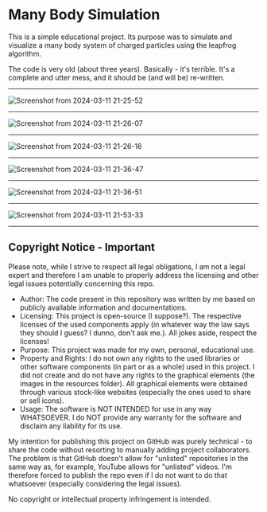 # Many Body Simulation

This is a simple educational project. Its purpose was to simulate and visualize a many body system of charged particles using the leapfrog algorithm.

The code is very old (about three years). Basically - it's terrible. It's a complete and utter mess, and it should be (and will be) re-written.

---

![Screenshot from 2024-03-11 21-25-52](https://github.com/infinite-dark/many-body-simulation-old/assets/126886852/5d3de9c9-8661-4437-92c3-fa8c891ad162)

---

![Screenshot from 2024-03-11 21-26-07](https://github.com/infinite-dark/many-body-simulation-old/assets/126886852/bfa73458-da7e-4cf0-ad67-9d6afa5fcd55)

---

![Screenshot from 2024-03-11 21-26-16](https://github.com/infinite-dark/many-body-simulation-old/assets/126886852/c6df4fcd-1729-4990-8437-22f2d6ecfd04)

---

![Screenshot from 2024-03-11 21-36-47](https://github.com/infinite-dark/many-body-simulation-old/assets/126886852/44900451-9533-418d-8dd8-6f33db018a36)

---

![Screenshot from 2024-03-11 21-36-51](https://github.com/infinite-dark/many-body-simulation-old/assets/126886852/7365cbc9-9d97-471c-b876-bda5b3759ffe)

---

![Screenshot from 2024-03-11 21-53-33](https://github.com/infinite-dark/many-body-simulation-old/assets/126886852/06060947-e99d-493b-bcc0-8ef970506d3d)

---

Copyright Notice - Important
---
Please note, while I strive to respect all legal obligations, I am not a legal expert and therefore I am unable to properly address the licensing and other legal issues potentially concerning this repo.

  - Author: The code present in this repository was written by me based on publicly available information and documentations.
  - Licensing: This project is open-source (I suppose?). The respective licenses of the used components apply (in whatever way the law says they should I guess? I dunno, don't ask me.). All jokes aside, respect the licenses!
  - Purpose: This project was made for my own, personal, educational use.
  - Property and Rights: I do not own any rights to the used libraries or other software components (in part or as a whole) used in this project. I did not create and do not have any rights to the graphical elements (the images in the resources folder). All graphical elements were obtained through various stock-like websites (especially the ones used to share or sell icons).
  - Usage: The software is NOT INTENDED for use in any way WHATSOEVER. I do NOT provide any warranty for the software and disclaim any liability for its use.

My intention for publishing this project on GitHub was purely technical - to share the code without resorting to manually adding project collaborators. The problem is that GitHub doesn't allow for "unlisted" repositories in the same way as, for example, YouTube allows for "unlisted" videos. I'm therefore forced to publish the repo even if I do not want to do that whatsoever (especially considering the legal issues).

No copyright or intellectual property infringement is intended.
